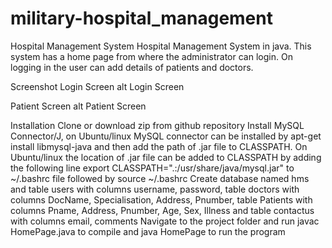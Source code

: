 # military-hospital_management
Hospital Management System
Hospital Management System in java. This system has a home page from where the administrator can login. On logging in the user can add details of patients and doctors.

Screenshot
Login Screen
alt Login Screen

Patient Screen
alt Patient Screen

Installation
Clone or download zip from github repository
Install MySQL Connector/J, on Ubuntu/linux MySQL connector can be installed by apt-get install libmysql-java and then add the path of .jar file to CLASSPATH. On Ubuntu/linux the location of .jar file can be added to CLASSPATH by adding the following line export CLASSPATH=".:/usr/share/java/mysql.jar" to ~/.bashrc file followed by source ~/.bashrc
Create database named hms and table users with columns username, password, table doctors with columns DocName, Specialisation, Address, Pnumber, table Patients with columns Pname, Address, Pnumber, Age, Sex, Illness and table contactus with columns email, comments
Navigate to the project folder and run javac HomePage.java to compile and java HomePage to run the program

